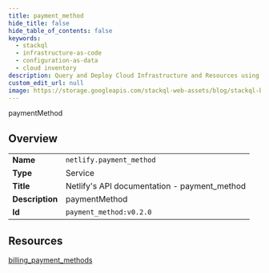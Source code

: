 ```yaml
---
title: payment_method
hide_title: false
hide_table_of_contents: false
keywords:
  - stackql
  - infrastructure-as-code
  - configuration-as-data
  - cloud inventory
description: Query and Deploy Cloud Infrastructure and Resources using SQL
custom_edit_url: null
image: https://storage.googleapis.com/stackql-web-assets/blog/stackql-blog-post-featured-image.png
---
```

paymentMethod  
    

## Overview
<table><tbody>
<tr><td><b>Name</b></td><td><code>netlify.payment_method</code></td></tr>
<tr><td><b>Type</b></td><td>Service</td></tr>
<tr><td><b>Title</b></td><td>Netlify's API documentation - payment_method</td></tr>
<tr><td><b>Description</b></td><td>paymentMethod</td></tr>
<tr><td><b>Id</b></td><td><code>payment_method:v0.2.0</code></td></tr>
</tbody></table>

## Resources
<div class="row">
<div class="providerDocColumn">
<a href="/providers/netlify/payment_method/billing_payment_methods/">billing_payment_methods</a><br />
</div>
<div class="providerDocColumn">
</div>
</div>
